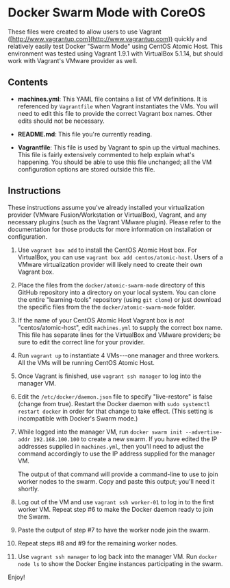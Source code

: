 # Docker Swarm Mode with CoreOS

These files were created to allow users to use Vagrant ([http://www.vagrantup.com](http://www.vagrantup.com)) quickly and relatively easily test Docker "Swarm Mode" using CentOS Atomic Host. This environment was tested using Vagrant 1.9.1 with VirtualBox 5.1.14, but should work with Vagrant's VMware provider as well.

## Contents

* **machines.yml**: This YAML file contains a list of VM definitions. It is referenced by `Vagrantfile` when Vagrant instantiates the VMs. You will need to edit this file to provide the correct Vagrant box names. Other edits should not be necessary.

* **README.md**: This file you're currently reading.

* **Vagrantfile**: This file is used by Vagrant to spin up the virtual machines. This file is fairly extensively commented to help explain what's happening. You should be able to use this file unchanged; all the VM configuration options are stored outside this file.

## Instructions

These instructions assume you've already installed your virtualization provider (VMware Fusion/Workstation or VirtualBox), Vagrant, and any necessary plugins (such as the Vagrant VMware plugin). Please refer to the documentation for those products for more information on installation or configuration.

1. Use `vagrant box add` to install the CentOS Atomic Host box. For VirtualBox, you can use `vagrant box add centos/atomic-host`. Users of a VMware virtualization provider will likely need to create their own Vagrant box.

2. Place the files from the `docker/atomic-swarm-mode` directory of this GitHub repository into a directory on your local system. You can clone the entire "learning-tools" repository (using `git clone`) or just download the specific files from the the `docker/atomic-swarm-mode` folder.

3. If the name of your CentOS Atomic Host Vagrant box is _not_ "centos/atomic-host", edit `machines.yml` to supply the correct box name. This file has separate lines for the VirtualBox and VMware providers; be sure to edit the correct line for your provider.

4. Run `vagrant up` to instantiate 4 VMs---one manager and three workers. All the VMs will be running CentOS Atomic Host.

5. Once Vagrant is finished, use `vagrant ssh manager` to log into the manager VM.

6. Edit the `/etc/docker/daemon.json` file to specify "live-restore" is false (change from true). Restart the Docker daemon with `sudo systemctl restart docker` in order for that change to take effect. (This setting is incompatible with Docker's Swarm mode.)

7. While logged into the manager VM, run `docker swarm init --advertise-addr 192.168.100.100` to create a new swarm. If you have edited the IP addresses supplied in `machines.yml`, then you'll need to adjust the command accordingly to use the IP address supplied for the manager VM.

	The output of that command will provide a command-line to use to join worker nodes to the swarm. Copy and paste this output; you'll need it shortly.

8. Log out of the VM and use `vagrant ssh worker-01` to log in to the first worker VM. Repeat step #6 to make the Docker daemon ready to join the Swarm.

9. Paste the output of step #7 to have the worker node join the swarm.

10. Repeat steps #8 and #9 for the remaining worker nodes.

11. Use `vagrant ssh manager` to log back into the manager VM. Run `docker node ls` to show the Docker Engine instances participating in the swarm.

Enjoy!

